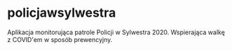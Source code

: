# policjawsylwestra
Aplikacja monitorująca patrole Policji w Sylwestra 2020. Wspierająca walkę z COVID'em w sposób prewencyjny.
